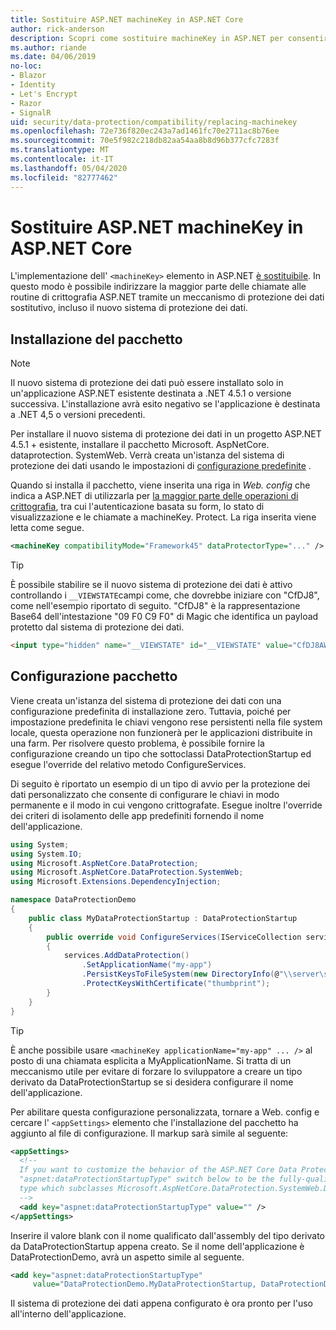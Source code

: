 ```yaml
---
title: Sostituire ASP.NET machineKey in ASP.NET Core
author: rick-anderson
description: Scopri come sostituire machineKey in ASP.NET per consentire l'uso di un nuovo e più sicuro sistema di protezione dei dati.
ms.author: riande
ms.date: 04/06/2019
no-loc:
- Blazor
- Identity
- Let's Encrypt
- Razor
- SignalR
uid: security/data-protection/compatibility/replacing-machinekey
ms.openlocfilehash: 72e736f820ec243a7ad1461fc70e2711ac8b76ee
ms.sourcegitcommit: 70e5f982c218db82aa54aa8b8d96b377cfc7283f
ms.translationtype: MT
ms.contentlocale: it-IT
ms.lasthandoff: 05/04/2020
ms.locfileid: "82777462"
---
```

# <a name="replace-the-aspnet-machinekey-in-aspnet-core"></a>Sostituire ASP.NET machineKey in ASP.NET Core

<a name="compatibility-replacing-machinekey"></a>

L'implementazione dell' `<machineKey>` elemento in ASP.NET [è sostituibile](https://blogs.msdn.microsoft.com/webdev/2012/10/23/cryptographic-improvements-in-asp-net-4-5-pt-2/). In questo modo è possibile indirizzare la maggior parte delle chiamate alle routine di crittografia ASP.NET tramite un meccanismo di protezione dei dati sostitutivo, incluso il nuovo sistema di protezione dei dati.

## <a name="package-installation"></a>Installazione del pacchetto

> [!NOTE]
> Il nuovo sistema di protezione dei dati può essere installato solo in un'applicazione ASP.NET esistente destinata a .NET 4.5.1 o versione successiva. L'installazione avrà esito negativo se l'applicazione è destinata a .NET 4,5 o versioni precedenti.

Per installare il nuovo sistema di protezione dei dati in un progetto ASP.NET 4.5.1 + esistente, installare il pacchetto Microsoft. AspNetCore. dataprotection. SystemWeb. Verrà creata un'istanza del sistema di protezione dei dati usando le impostazioni di [configurazione predefinite](xref:security/data-protection/configuration/default-settings) .

Quando si installa il pacchetto, viene inserita una riga in *Web. config* che indica a ASP.NET di utilizzarla per [la maggior parte delle operazioni di crittografia](https://blogs.msdn.microsoft.com/webdev/2012/10/23/cryptographic-improvements-in-asp-net-4-5-pt-2/), tra cui l'autenticazione basata su form, lo stato di visualizzazione e le chiamate a machineKey. Protect. La riga inserita viene letta come segue.

```xml
<machineKey compatibilityMode="Framework45" dataProtectorType="..." />
```

>[!TIP]
> È possibile stabilire se il nuovo sistema di protezione dei dati è attivo controllando i `__VIEWSTATE`campi come, che dovrebbe iniziare con "CfDJ8", come nell'esempio riportato di seguito. "CfDJ8" è la rappresentazione Base64 dell'intestazione "09 F0 C9 F0" di Magic che identifica un payload protetto dal sistema di protezione dei dati.

```html
<input type="hidden" name="__VIEWSTATE" id="__VIEWSTATE" value="CfDJ8AWPr2EQPTBGs3L2GCZOpk...">
```

## <a name="package-configuration"></a>Configurazione pacchetto

Viene creata un'istanza del sistema di protezione dei dati con una configurazione predefinita di installazione zero. Tuttavia, poiché per impostazione predefinita le chiavi vengono rese persistenti nella file system locale, questa operazione non funzionerà per le applicazioni distribuite in una farm. Per risolvere questo problema, è possibile fornire la configurazione creando un tipo che sottoclassi DataProtectionStartup ed esegue l'override del relativo metodo ConfigureServices.

Di seguito è riportato un esempio di un tipo di avvio per la protezione dei dati personalizzato che consente di configurare le chiavi in modo permanente e il modo in cui vengono crittografate. Esegue inoltre l'override dei criteri di isolamento delle app predefiniti fornendo il nome dell'applicazione.

```csharp
using System;
using System.IO;
using Microsoft.AspNetCore.DataProtection;
using Microsoft.AspNetCore.DataProtection.SystemWeb;
using Microsoft.Extensions.DependencyInjection;

namespace DataProtectionDemo
{
    public class MyDataProtectionStartup : DataProtectionStartup
    {
        public override void ConfigureServices(IServiceCollection services)
        {
            services.AddDataProtection()
                .SetApplicationName("my-app")
                .PersistKeysToFileSystem(new DirectoryInfo(@"\\server\share\myapp-keys\"))
                .ProtectKeysWithCertificate("thumbprint");
        }
    }
}
```

>[!TIP]
> È anche possibile usare `<machineKey applicationName="my-app" ... />` al posto di una chiamata esplicita a MyApplicationName. Si tratta di un meccanismo utile per evitare di forzare lo sviluppatore a creare un tipo derivato da DataProtectionStartup se si desidera configurare il nome dell'applicazione.

Per abilitare questa configurazione personalizzata, tornare a Web. config e cercare l' `<appSettings>` elemento che l'installazione del pacchetto ha aggiunto al file di configurazione. Il markup sarà simile al seguente:

```xml
<appSettings>
  <!--
  If you want to customize the behavior of the ASP.NET Core Data Protection stack, set the
  "aspnet:dataProtectionStartupType" switch below to be the fully-qualified name of a
  type which subclasses Microsoft.AspNetCore.DataProtection.SystemWeb.DataProtectionStartup.
  -->
  <add key="aspnet:dataProtectionStartupType" value="" />
</appSettings>
```

Inserire il valore blank con il nome qualificato dall'assembly del tipo derivato da DataProtectionStartup appena creato. Se il nome dell'applicazione è DataProtectionDemo, avrà un aspetto simile al seguente.

```xml
<add key="aspnet:dataProtectionStartupType"
     value="DataProtectionDemo.MyDataProtectionStartup, DataProtectionDemo" />
```

Il sistema di protezione dei dati appena configurato è ora pronto per l'uso all'interno dell'applicazione.

